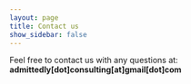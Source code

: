 ```yaml
---
layout: page
title: Contact us
show_sidebar: false
---
```


Feel free to contact us with any questions at: **admittedly[dot]consulting[at]gmail[dot]com**
